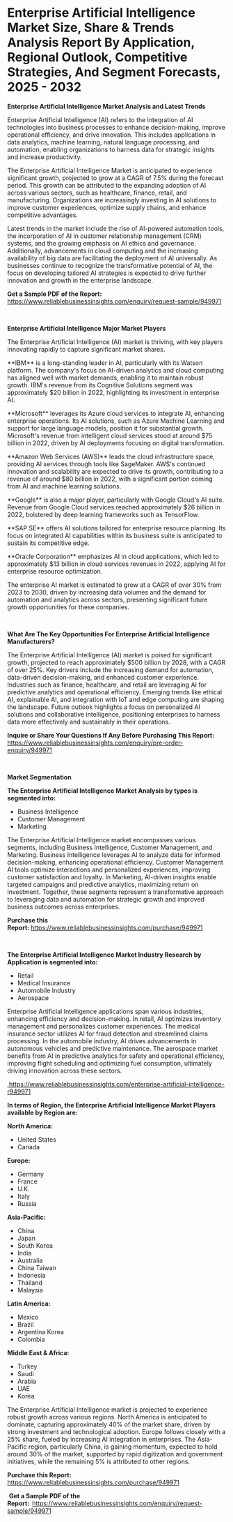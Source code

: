 <p><h1>Enterprise Artificial Intelligence Market Size, Share & Trends Analysis Report By Application, Regional Outlook, Competitive Strategies, And Segment Forecasts, 2025 - 2032</h1></p><p><strong>Enterprise Artificial Intelligence Market Analysis and Latest Trends</strong></p>
<p><p>Enterprise Artificial Intelligence (AI) refers to the integration of AI technologies into business processes to enhance decision-making, improve operational efficiency, and drive innovation. This includes applications in data analytics, machine learning, natural language processing, and automation, enabling organizations to harness data for strategic insights and increase productivity.</p><p>The Enterprise Artificial Intelligence Market is anticipated to experience significant growth, projected to grow at a CAGR of 7.5% during the forecast period. This growth can be attributed to the expanding adoption of AI across various sectors, such as healthcare, finance, retail, and manufacturing. Organizations are increasingly investing in AI solutions to improve customer experiences, optimize supply chains, and enhance competitive advantages.</p><p>Latest trends in the market include the rise of AI-powered automation tools, the incorporation of AI in customer relationship management (CRM) systems, and the growing emphasis on AI ethics and governance. Additionally, advancements in cloud computing and the increasing availability of big data are facilitating the deployment of AI universally. As businesses continue to recognize the transformative potential of AI, the focus on developing tailored AI strategies is expected to drive further innovation and growth in the enterprise landscape.</p></p>
<p><strong>Get a Sample PDF of the Report:&nbsp;</strong> <a href="https://www.reliablebusinessinsights.com/enquiry/request-sample/949971?utm_campaign=2803&utm_medium=2&utm_source=Github&utm_content=ia&utm_term=16042025&utm_id=enterprise-artificial-intelligence">https://www.reliablebusinessinsights.com/enquiry/request-sample/949971</a></p>
<p>&nbsp;</p>
<p><strong>Enterprise Artificial Intelligence Major Market Players</strong></p>
<p><p>The Enterprise Artificial Intelligence (AI) market is thriving, with key players innovating rapidly to capture significant market shares. </p><p>**IBM** is a long-standing leader in AI, particularly with its Watson platform. The company's focus on AI-driven analytics and cloud computing has aligned well with market demands, enabling it to maintain robust growth. IBM's revenue from its Cognitive Solutions segment was approximately $20 billion in 2022, highlighting its investment in enterprise AI.</p><p>**Microsoft** leverages its Azure cloud services to integrate AI, enhancing enterprise operations. Its AI solutions, such as Azure Machine Learning and support for large language models, position it for substantial growth. Microsoft's revenue from intelligent cloud services stood at around $75 billion in 2022, driven by AI deployments focusing on digital transformation.</p><p>**Amazon Web Services (AWS)** leads the cloud infrastructure space, providing AI services through tools like SageMaker. AWS's continued innovation and scalability are expected to drive its growth, contributing to a revenue of around $80 billion in 2022, with a significant portion coming from AI and machine learning solutions.</p><p>**Google** is also a major player, particularly with Google Cloud's AI suite. Revenue from Google Cloud services reached approximately $26 billion in 2022, bolstered by deep learning frameworks such as TensorFlow.</p><p>**SAP SE** offers AI solutions tailored for enterprise resource planning. Its focus on integrated AI capabilities within its business suite is anticipated to sustain its competitive edge.</p><p>**Oracle Corporation** emphasizes AI in cloud applications, which led to approximately $13 billion in cloud services revenues in 2022, applying AI for enterprise resource optimization.</p><p>The enterprise AI market is estimated to grow at a CAGR of over 30% from 2023 to 2030, driven by increasing data volumes and the demand for automation and analytics across sectors, presenting significant future growth opportunities for these companies.</p></p>
<p>&nbsp;</p>
<p><strong>What Are The Key Opportunities For Enterprise Artificial Intelligence Manufacturers?</strong></p>
<p><p>The Enterprise Artificial Intelligence (AI) market is poised for significant growth, projected to reach approximately $500 billion by 2028, with a CAGR of over 25%. Key drivers include the increasing demand for automation, data-driven decision-making, and enhanced customer experience. Industries such as finance, healthcare, and retail are leveraging AI for predictive analytics and operational efficiency. Emerging trends like ethical AI, explainable AI, and integration with IoT and edge computing are shaping the landscape. Future outlook highlights a focus on personalized AI solutions and collaborative intelligence, positioning enterprises to harness data more effectively and sustainably in their operations.</p></p>
<p><strong>Inquire or Share Your Questions If Any Before Purchasing This Report:</strong> <a href="https://www.reliablebusinessinsights.com/enquiry/pre-order-enquiry/949971?utm_campaign=2803&utm_medium=2&utm_source=Github&utm_content=ia&utm_term=16042025&utm_id=enterprise-artificial-intelligence">https://www.reliablebusinessinsights.com/enquiry/pre-order-enquiry/949971</a></p>
<p>&nbsp;</p>
<p><strong>Market Segmentation</strong></p>
<p><strong>The Enterprise Artificial Intelligence Market Analysis by types is segmented into:</strong></p>
<p><ul><li>Business Intelligence</li><li>Customer Management</li><li>Marketing</li></ul></p>
<p><p>The Enterprise Artificial Intelligence market encompasses various segments, including Business Intelligence, Customer Management, and Marketing. Business Intelligence leverages AI to analyze data for informed decision-making, enhancing operational efficiency. Customer Management AI tools optimize interactions and personalized experiences, improving customer satisfaction and loyalty. In Marketing, AI-driven insights enable targeted campaigns and predictive analytics, maximizing return on investment. Together, these segments represent a transformative approach to leveraging data and automation for strategic growth and improved business outcomes across enterprises.</p></p>
<p><strong>Purchase this Report:&nbsp;</strong><a href="https://www.reliablebusinessinsights.com/purchase/949971?utm_campaign=2803&utm_medium=2&utm_source=Github&utm_content=ia&utm_term=16042025&utm_id=enterprise-artificial-intelligence">https://www.reliablebusinessinsights.com/purchase/949971</a></p>
<p>&nbsp;</p>
<p><strong>The Enterprise Artificial Intelligence Market Industry Research by Application is segmented into:</strong></p>
<p><ul><li>Retail</li><li>Medical Insurance</li><li>Automobile Industry</li><li>Aerospace</li></ul></p>
<p><p>Enterprise Artificial Intelligence applications span various industries, enhancing efficiency and decision-making. In retail, AI optimizes inventory management and personalizes customer experiences. The medical insurance sector utilizes AI for fraud detection and streamlined claims processing. In the automobile industry, AI drives advancements in autonomous vehicles and predictive maintenance. The aerospace market benefits from AI in predictive analytics for safety and operational efficiency, improving flight scheduling and optimizing fuel consumption, ultimately driving innovation across these sectors.</p></p>
<p><a href="https://www.reliablebusinessinsights.com/enterprise-artificial-intelligence-r949971?utm_campaign=2803&utm_medium=2&utm_source=Github&utm_content=ia&utm_term=16042025&utm_id=enterprise-artificial-intelligence">&nbsp;https://www.reliablebusinessinsights.com/enterprise-artificial-intelligence-r949971</a></p>
<p><strong>In terms of Region, the Enterprise Artificial Intelligence Market Players available by Region are:</strong></p>
<p>
    <p> <strong> North America: </strong>
        <ul>
            <li>United States</li>
            <li>Canada</li>
        </ul>
        </p> 
    <p> <strong> Europe: </strong>
        <ul>
            <li>Germany</li>
            <li>France</li>
            <li>U.K.</li>
            <li>Italy</li>
            <li>Russia</li>
        </ul>
        </p> 
    <p> <strong> Asia-Pacific: </strong>
        <ul>
            <li>China</li>
            <li>Japan</li>
            <li>South Korea</li>
            <li>India</li>
            <li>Australia</li>
            <li>China Taiwan</li>
            <li>Indonesia</li>
            <li>Thailand</li>
            <li>Malaysia</li>
        </ul>
        </p> 
    <p> <strong> Latin America: </strong>
        <ul>
            <li>Mexico</li>
            <li>Brazil</li>
            <li>Argentina Korea</li>
            <li>Colombia</li>
        </ul>
        </p> 
    <p> <strong> Middle East & Africa: </strong>
        <ul>
            <li>Turkey</li>
            <li>Saudi</li>
            <li>Arabia</li>
            <li>UAE</li>
            <li>Korea</li>
        </ul>
    </p>
    </p>
<p><p>The Enterprise Artificial Intelligence market is projected to experience robust growth across various regions. North America is anticipated to dominate, capturing approximately 40% of the market share, driven by strong investment and technological adoption. Europe follows closely with a 25% share, fueled by increasing AI integration in enterprises. The Asia-Pacific region, particularly China, is gaining momentum, expected to hold around 30% of the market, supported by rapid digitization and government initiatives, while the remaining 5% is attributed to other regions.</p></p>
<p><strong>Purchase this Report: </strong><a href="https://www.reliablebusinessinsights.com/purchase/949971?utm_campaign=2803&utm_medium=2&utm_source=Github&utm_content=ia&utm_term=16042025&utm_id=enterprise-artificial-intelligence">https://www.reliablebusinessinsights.com/purchase/949971</a></p>
<p>&nbsp;<strong>Get a Sample PDF of the Report:&nbsp;&nbsp;</strong><a href="https://www.reliablebusinessinsights.com/enquiry/request-sample/949971?utm_campaign=2803&utm_medium=2&utm_source=Github&utm_content=ia&utm_term=16042025&utm_id=enterprise-artificial-intelligence">https://www.reliablebusinessinsights.com/enquiry/request-sample/949971</a></p>
<p><strong></strong></p>
<p><p></p><p></p><p></p></p>